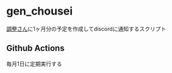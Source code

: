 # gen_chousei
[調整さん](https://chouseisan.com/)に1ヶ月分の予定を作成してdiscordに通知するスクリプト

## Github Actions
毎月1日に定期実行する
